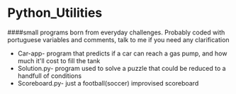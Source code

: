 # Python_Utilities
####small programs born from everyday challenges. Probably coded with portuguese variables and comments, talk to me if you need any clarification

* Car-app- program that predicts if a car can reach a gas pump, and how much it'll cost to fill the tank
* Solution.py- program used to solve a puzzle that could be reduced to a handfull of conditions
* Scoreboard.py- just a football(soccer) improvised scoreboard
